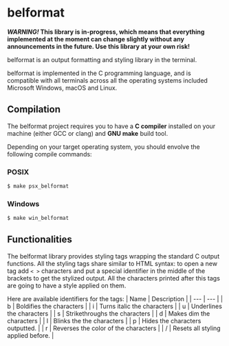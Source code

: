 # belformat
***WARNING!* This library is in-progress, which means that everything implemented at the moment can change slightly without any announcements in the future. Use this library at your own risk!**

belformat is an output formatting and styling library in the terminal.

belformat is implemented in the C programming language, and is compatible with all terminals across all the operating systems included Microsoft Windows, macOS and Linux.

## Compilation
The belformat project requires you to have a **C compiler** installed on your machine (either GCC or clang) and **GNU make** build tool.

Depending on your target operating system, you should envolve the following compile commands:

### POSIX
```sh
$ make psx_belformat
```

### Windows
```sh
$ make win_belformat
```

## Functionalities
The belformat library provides styling tags wrapping the standard C output functions. All the styling tags share similar to HTML syntax: to open a new tag add `< >` characters and put a special identifier in the middle of the brackets to get the stylized output. All the characters printed after this tags are going to have a style applied on them.

Here are available identifiers for the tags:
| Name | Description |
| --- | --- |
| b | Boldifies the characters |
| i | Turns italic the characters |
| u | Underlines the characters | 
| s | Strikethroughs the characters |
| d | Makes dim the characters |
| l | Blinks the the characters |
| p | Hides the characters outputted. |
| r | Reverses the color of the characters |
| / | Resets all styling applied before. |
